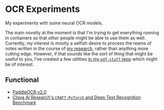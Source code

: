 # OCR Experiments

My experiments with some neural OCR models.

The main novelty at the moment is that I'm trying to get everything running in containers so that *other* people might be able to use them as well.
Currently, my interest is mostly a selfish desire to process the reams of notes written in the course of [my research](https://rl.ai/pages/research/), rather than anything more cutting edge.
However, if that sounds like the sort of thing that might be useful to you, I've created a few utilities [in my `pdf-stuff` repo](https://github.com/rldotai/pdf-stuff) which might be of interest.

## Functional

- [PaddleOCR v2.0](./paddle-ocr)
- [Clova AI Research's `CRAFT-PyTorch` and Deep Text Recognition Benchmark](./clova-ai)
